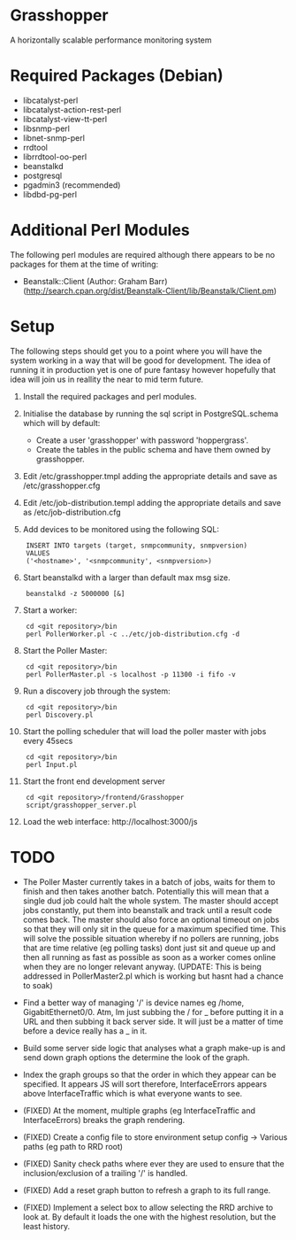 Grasshopper
===========

A horizontally scalable performance monitoring system


Required Packages (Debian)
==========================

 - libcatalyst-perl
 - libcatalyst-action-rest-perl
 - libcatalyst-view-tt-perl
 - libsnmp-perl
 - libnet-snmp-perl
 - rrdtool
 - librrdtool-oo-perl
 - beanstalkd
 - postgresql
 - pgadmin3 (recommended)
 - libdbd-pg-perl


Additional Perl Modules
=======================

The following perl modules are required although there appears to be no
packages for them at the time of writing:

 - Beanstalk::Client (Author: Graham Barr) 
   (http://search.cpan.org/dist/Beanstalk-Client/lib/Beanstalk/Client.pm)
   

Setup
=====

The following steps should get you to a point where you will have the 
system working in a way that will be good for development.  The idea of
running it in production yet is one of pure fantasy however hopefully
that idea will join us in reallity the near to mid term future.

 1. Install the required packages and perl modules.
 
 2. Initialise the database by running the sql script in 
    PostgreSQL.schema which will by default:
     - Create a user 'grasshopper' with password 'hoppergrass'.
     - Create the tables in the public schema and have them owned by
       grasshopper.
       
 3. Edit <git repository>/etc/grasshopper.tmpl adding the appropriate
    details and save as <git repository>/etc/grasshopper.cfg
    
 4. Edit <git repository>/etc/job-distribution.templ adding the
    appropriate details and save as 
    <git repository>/etc/job-distribution.cfg

 5. Add devices to be monitored using the following SQL:
```
    INSERT INTO targets (target, snmpcommunity, snmpversion)
    VALUES
    ('<hostname>', '<snmpcommunity', <snmpversion>)
```

 6. Start beanstalkd with a larger than default max msg size.
```
    beanstalkd -z 5000000 [&]
```

 7. Start a worker:
```
    cd <git repository>/bin
    perl PollerWorker.pl -c ../etc/job-distribution.cfg -d
```

 8. Start the Poller Master:
```
    cd <git repository>/bin
    perl PollerMaster.pl -s localhost -p 11300 -i fifo -v
```

 9. Run a discovery job through the system:
```
    cd <git repository>/bin
    perl Discovery.pl
```

 10. Start the polling scheduler that will load the poller master with
    jobs every 45secs
```
    cd <git repository>/bin
    perl Input.pl
```

 11. Start the front end development server
```
    cd <git repository>/frontend/Grasshopper
    script/grasshopper_server.pl
```
    
 12. Load the web interface:
    http://localhost:3000/js
    

TODO
====

 - The Poller Master currently takes in a batch of jobs, waits for them
   to finish and then takes another batch.  Potentially this will mean 
   that a single dud job could halt the whole system.  The master should
   accept jobs constantly, put them into beanstalk and track until a 
   result code comes back.  The master should also force an optional
   timeout on jobs so that they will only sit in the queue for a maximum
   specified time.  This will solve the possible situation whereby if no
   pollers are running, jobs that are time relative (eg polling tasks)
   dont just sit and queue up and then all running as fast as possible
   as soon as a worker comes online when they are no longer relevant
   anyway.
   (UPDATE: This is being addressed in PollerMaster2.pl which is working
   but hasnt had a chance to soak)
 - Find a better way of managing '/' is device names eg /home,
   GigabitEthernet0/0.  Atm, Im just subbing the / for _ before putting 
   it in a URL and then subbing it back server side.  It will just be a
   matter of time before a device really has a _ in it.
 - Build some server side logic that analyses what a graph make-up is
   and send down graph options the determine the look of the graph.
 - Index the graph groups so that the order in which they appear can be
   specified.  It appears JS will sort therefore, InterfaceErrors
   appears above InterfaceTraffic which is what everyone wants to see.

 - (FIXED) At the moment, multiple graphs (eg InterfaceTraffic and
   InterfaceErrors) breaks the graph rendering.
 - (FIXED) Create a config file to store environment setup config
   -> Various paths (eg path to RRD root)
 - (FIXED) Sanity check paths where ever they are used to ensure that the
   inclusion/exclusion of a trailing '/' is handled.
 - (FIXED) Add a reset graph button to refresh a graph to its full range.
 - (FIXED) Implement a select box to allow selecting the RRD archive to look at.
   By default it loads the one with the highest resolution, but the
   least history.
